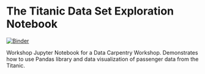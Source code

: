 # The Titanic Data Set Exploration Notebook
[![Binder](https://mybinder.org/badge.svg)](https://mybinder.org/v2/gh/bjoyce3/titanic_data_exploration/master?urlpath=https%3A%2F%2Fgithub.com%2Fbjoyce3%2Ftitanic_data_exploration%2Fblob%2Fmaster%2Ftitanic_walkthrough.ipynb)

Workshop Jupyter Notebook for a Data Carpentry Workshop. Demonstrates how to use Pandas library and data visualization of passenger data from the Titanic. 


